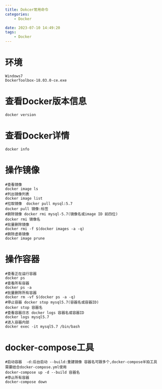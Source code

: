 ```yaml
---
title: Dokcer常用命令
categories:
	- Docker

date: 2023-07-10 14:49:20
tags: 
	- Docker
---
```

<!-- toc -->
# <span id="inline-blue">环境</span>
	Windows7
	DockerToolbox-18.03.0-ce.exe
# <span id="inline-blue">查看Docker版本信息</span>
```shell
docker version 
```
# <span id="inline-blue">查看Docker详情</span>
```shell
docker info 
```
# <span id="inline-blue">操作镜像</span>
```shell
#查看镜像
docker image ls 
#列出镜像列表
docker image list
#拉取镜像  docker pull mysql:5.7
docker pull 镜像:标签  
#删除镜像 docker rmi mysql-5.7(镜像名或image ID 前四位)
docker rmi 镜像名
#批量删除镜像
docker rmi -f $(docker images -a -q)
#删除虚悬镜像
docker image prune
```

# <span id="inline-blue">操作容器</span>
```shell
#查看正在运行容器
docker ps
#查看所有容器
docker ps -a 
#批量删除所有容器
docker rm -vf $(docker ps -a -q)
#停止容器 docker stop mysql5.7(容器名或容器ID)
docker stop 容器名
#查看容器日志 docker logs 容器名或容器ID
docker logs mysql5.7
#进入容器内部
docker exec -it mysql5.7 /bin/bash
```

# <span id="inline-blue">docker-compose工具</span>
```shell
#启动容器  -d:后台启动 --build:重建镜像 容器名可跟多个,docker-compose半拍工具需要结合docker-compose.yml使用
docker-compose up -d --build 容器名
#停止所有容器
docker-compose down
```